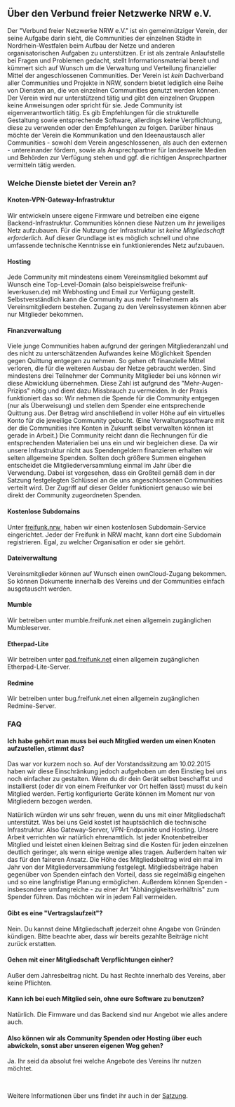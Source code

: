 
## Über den Verbund freier Netzwerke NRW e.V.

Der "Verbund freier Netzwerke NRW e.V." ist ein gemeinnütziger Verein, der seine Aufgabe darin sieht, die Communities der einzelnen Städte in Nordrhein-Westfalen beim Aufbau der Netze und anderen organisatorischen Aufgaben zu unterstützen. Er ist als zentrale Anlaufstelle bei Fragen und Problemen gedacht, stellt Informationsmaterial bereit und kümmert sich auf Wunsch um die Verwaltung und Verteilung finanzieller Mittel der angeschlossenen Communities. Der Verein ist *kein* Dachverband aller Communities und Projekte in NRW, sondern bietet lediglich eine Reihe von Diensten an, die von einzelnen Communities genutzt werden können.
Der Verein wird nur unterstützend tätig und gibt den einzelnen Gruppen keine Anweisungen oder spricht für sie. Jede Community ist eigenverantwortlich tätig. Es gib Empfehlungen für die strukturelle Gestaltung sowie entsprechende Software, allerdings keine Verpflichtung, diese zu verwenden oder den Empfehlungen zu folgen.
Darüber hinaus möchte der Verein die Kommunikation und den Ideenaustausch aller Communities - sowohl dem Verein angeschlossenen, als auch den externen - untereinander fördern, sowie als Ansprechpartner für landesweite Medien und Behörden zur Verfügung stehen und ggf. die richtigen Ansprechpartner vermitteln tätig werden.

### Welche Dienste bietet der Verein an?

#### Knoten-VPN-Gateway-Infrastruktur

Wir entwickeln unsere eigene Firmware und betreiben eine eigene Backend-Infrastruktur. Communities können diese Nutzen um ihr jeweiliges Netz aufzubauen. Für die Nutzung der Infrastruktur ist *keine Mitgliedschaft erforderlich*. Auf dieser Grundlage ist es möglich schnell und ohne umfassende technische Kenntnisse ein funktionierendes Netz aufzubauen.

#### Hosting

Jede Community mit mindestens einem Vereinsmitglied bekommt auf Wunsch eine Top-Level-Domain (also beispielsweise freifunk-leverkusen.de) mit Webhosting und Email zur Verfügung gestellt. Selbstverständlich kann die Community aus mehr Teilnehmern als Vereinsmitgliedern bestehen. Zugang zu den Vereinssystemen können aber nur Mitglieder bekommen.

#### Finanzverwaltung

Viele junge Communities haben aufgrund der geringen Mitgliederanzahl und des nicht zu unterschätzenden Aufwandes keine Möglichkeit Spenden gegen Quittung entgegen zu nehmen. So gehen oft finanzielle Mittel verloren, die für die weiteren Ausbau der Netze gebraucht werden. Sind mindestens drei Teilnehmer der Community Mitglieder bei uns können wir diese Abwicklung übernehmen. Diese Zahl ist aufgrund des "Mehr-Augen-Prizips" nötig und dient dazu Missbrauch zu vermeiden. In der Praxis funktioniert das so: Wir nehmen die Spende für die Community entgegen (nur als Überweisung) und stellen dem Spender eine entsprechende Quittung aus. Der Betrag wird anschließend in voller Höhe auf ein virtuelles Konto für die jeweilige Community gebucht. (Eine Verwaltungssoftware mit der die Communities ihre Konten in Zukunft selbst verwalten können ist gerade in Arbeit.) Die Community reicht dann die Rechnungen für die entsprechenden Materialien bei uns ein und wir begleichen diese.
Da wir unsere Infrastruktur nicht aus Spendengeldern finanzieren erhalten wir selten allgemeine Spenden. Sollten doch größere Summen eingehen entscheidet die Mitgliederversammlung einmal im Jahr über die Verwendung. Dabei ist vorgesehen, dass ein Großteil gemäß dem in der Satzung festgelegten Schlüssel an die uns angeschlossenen Communities verteilt wird. Der Zugriff auf dieser Gelder funktioniert genauso wie bei direkt der Community zugeordneten Spenden.

#### Kostenlose Subdomains

Unter [freifunk.nrw ][1] haben wir einen kostenlosen Subdomain-Service eingerichtet. Jeder der Freifunk in NRW macht, kann dort eine Subdomain registrieren. Egal, zu welcher Organisation er oder sie gehört.

#### Dateiverwaltung

Vereinsmitglieder können auf Wunsch einen ownCloud-Zugang bekommen. So können Dokumente innerhalb des Vereins und der Communities einfach ausgetauscht werden.

#### Mumble
Wir betreiben unter mumble.freifunk.net einen allgemein zugänglichen Mumbleserver.

#### Etherpad-Lite

Wir betreiben unter [pad.freifunk.net][2] einen allgemein zugänglichen Etherpad-Lite-Server.

#### Redmine

Wir betreiben unter bug.freifunk.net einen allgemein zugänglichen Redmine-Server.

### FAQ

#### Ich habe gehört man muss bei euch Mitglied werden um einen Knoten aufzustellen, stimmt das?

Das war vor kurzem noch so. Auf der Vorstandssitzung am 10.02.2015 haben wir diese Einschränkung jedoch aufgehoben um den Einstieg bei uns noch einfacher zu gestalten. Wenn du dir dein Gerät selbst beschaffst und installierst (oder dir von einem Freifunker vor Ort helfen lässt) musst du kein Mitglied werden. Fertig konfigurierte Geräte können im Moment nur von Mitgliedern bezogen werden.

Natürlich würden wir uns sehr freuen, wenn du uns mit einer Mitgliedschaft unterstützt. Was bei uns Geld kostet ist hauptsächlich die technische Infrastruktur. Also Gateway-Server, VPN-Endpunkte und Hosting. Unsere Arbeit verrichten wir natürlich ehrenamtlich. Ist jeder Knotenbetreiber Mitglied und leistet einen kleinen Beitrag sind die Kosten für jeden einzelnen deutlich geringer, als wenn einige wenige alles tragen. Außerdem halten wir das für den faireren Ansatz. Die Höhe des Mitgliedsbeitrag wird ein mal im Jahr von der Mitgliederversammlung festgelegt. Mitgliedsbeiträge haben gegenüber von Spenden einfach den Vorteil, dass sie regelmäßig eingehen und so eine langfristige Planung ermöglichen. Außerdem können Spenden - insbesondere umfangreiche - zu einer Art "Abhängigkeitsverhältnis" zum Spender führen. Das möchten wir in jedem Fall vermeiden.

#### Gibt es eine "Vertragslaufzeit"?

Nein. Du kannst deine Mitgliedschaft jederzeit ohne Angabe von Gründen kündigen. Bitte beachte aber, dass wir bereits gezahlte Beiträge nicht zurück erstatten.

#### Gehen mit einer Mitgliedschaft Verpflichtungen einher?

Außer dem Jahresbeitrag nicht. Du hast Rechte innerhalb des Vereins, aber keine Pflichten.

#### Kann ich bei euch Mitglied sein, ohne eure Software zu benutzen?

Natürlich. Die Firmware und das Backend sind nur Angebot wie alles andere auch.

#### Also können wir als Community Spenden oder Hosting über euch abwickeln, sonst aber unseren eigenen Weg gehen?

Ja. Ihr seid da absolut frei welche Angebote des Vereins Ihr nutzen möchtet.

&nbsp;

Weitere Informationen über uns findet ihr auch in der [Satzung][3].

[1]:	http://freifunk.nrw
[2]:	http://pad.freifunk.net
[3]:	https://freifunk-nrw.de/wp-content/uploads/2013/04/2014-11-Satzung-Verbund-freier-Netzwerke-NRW.pdf